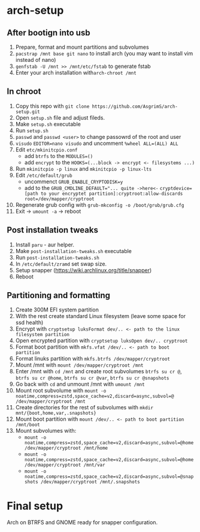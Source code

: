 # arch-setup
## After bootign into usb
1. Prepare, format and mount partitions and subvolumes
2. `pacstrap /mnt base git nano` to install arch (you may want to install vim instead of nano)
3. `genfstab -U /mnt >> /mnt/etc/fstab` to generate fstab
4. Enter your arch installation with`arch-chroot /mnt`

## In chroot
1. Copy this repo with `git clone https://github.com/AsgrimS/arch-setup.git`
2. Open `setup.sh` file and adjust fileds.
3. Make `setup.sh` executable
4. Run `setup.sh`
5. `passwd` and `passwd <user>` to change passowrd of the root and user
6. `visudo` `EDITOR=nano visudo` and uncomment `%wheel ALL=(ALL) ALL`
7. Edit `etc/mkinitcpio.conf`
    - add `btrfs` to the `MODULES=()`
    - add `encrypt` to the `HOOKS=(...block -> encrypt <- filesystems ...)`
8. Run `mkinitcpio -p linux` and `mkinitcpio -p linux-lts` 
9. Edit `/etc/default/grub`
    - uncommenct `GRUB_ENABLE_CRYPTODISK=y`
    - add to the `GRUB_CMDLINE_DEFAULT="... quite ->here<-` `cryptdevice=[path to your encryptet partition]:cryptroot:allow-discards root=/dev/mapper/cryptroot`
10. Regenerate grub config with `grub-mkconfig -o /boot/grub/grub.cfg`
10. Exit -> `umount -a` -> reboot

## Post installation tweaks
1. Install `paru` - aur helper.
2. Make `post-installation-tweaks.sh` executable
3. Run `post-installation-tweaks.sh`
4. In `/etc/default/zramd` set swap size.
5. Setup snapper (https://wiki.archlinux.org/title/snapper)
5. Reboot

## Partitioning and formatting
1. Create 300M EFI system partition
2. With the rest create standard Linux filesystem (leave some space for ssd health)
3. Encrypt with `cryptsetup luksFormat dev/.. <- path to the linux filesystem partition`
4. Open encrypted partition with `cryptsetup luksOpen dev/.. cryptroot`
5. Format boot partition with `mkfs.vfat /dev/.. <- path to boot partition`
6. Format linuks partition with `mkfs.btrfs /dev/mapper/cryptroot`
7. Mount /mnt with `mount /dev/mapper/cryptroot /mnt`
8. Enter /mnt with `cd /mnt` and create root subvolumes `btrfs su cr @`, `btrfs su cr @home`, `btrfs su cr @var`, `btrfs su cr @snapshots`
9. Go back with `cd` and unmount /mnt with `umount /mnt`
10. Mount root subvolume with `mount -o noatime,compress=zstd,space_cache=v2,discard=async,subvol=@ /dev/mapper/cryptroot /mnt`
11. Create directories for the rest of subvolumes with `mkdir mnt/{boot,home,var,.snapshots}`
12. Mount boot partition with `mount /dev/.. <- path to boot partition /mnt/boot`
13. Mount subvolumes with:
    - `mount -o noatime,compress=zstd,space_cache=v2,discard=async,subvol=@home /dev/mapper/cryptroot /mnt/home`
    - `mount -o noatime,compress=zstd,space_cache=v2,discard=async,subvol=@home /dev/mapper/cryptroot /mnt/var`
    - `mount -o noatime,compress=zstd,space_cache=v2,discard=async,subvol=@snapshots /dev/mapper/cryptroot /mnt/.snapshots`

# Final setup
Arch on BTRFS and GNOME ready for snapper configuration.
